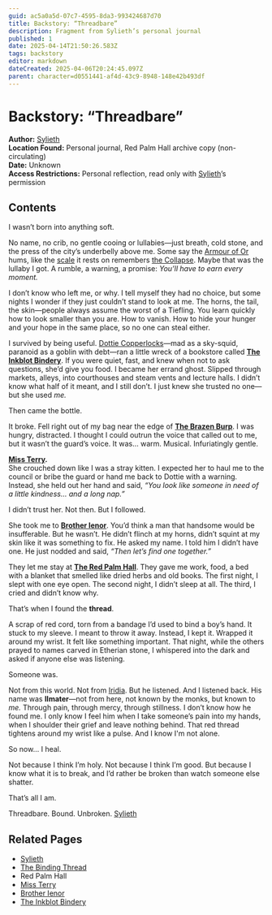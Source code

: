 ```yaml
---
guid: ac5a0a5d-07c7-4595-8da3-993424687d70
title: Backstory: “Threadbare”
description: Fragment from Sylieth’s personal journal
published: 1
date: 2025-04-14T21:50:26.583Z
tags: backstory
editor: markdown
dateCreated: 2025-04-06T20:24:45.097Z
parent: character=d0551441-af4d-43c9-8948-148e42b493df
---
```


# Backstory: “Threadbare”

**Author:** [Sylieth](/being/character/sylieth.md)  
**Location Found:** Personal journal, Red Palm Hall archive copy (non-circulating)  
**Date:** Unknown  
**Access Restrictions:** Personal reflection, read only with [Sylieth](/being/character/sylieth.md)’s permission  

## Contents

I wasn’t born into anything soft.

No name, no crib, no gentle cooing or lullabies—just breath, cold stone, and the press of the city’s underbelly above me. Some say the [Armour of Or](/geography/scale/armour-of-or.md) hums, like the [scale](/geography/landmark/scale.md) it rests on remembers [the Collapse](/structure/chronological/event/the-collapse.md). Maybe that was the lullaby I got. A rumble, a warning, a promise: *You’ll have to earn every moment.*

I don’t know who left me, or why. I tell myself they had no choice, but some nights I wonder if they just couldn’t stand to look at me. The horns, the tail, the skin—people always assume the worst of a Tiefling. You learn quickly how to look smaller than you are. How to vanish. How to hide your hunger and your hope in the same place, so no one can steal either.

I survived by being useful. [Dottie Copperlocks](/geography/settlement/city/city-of-or/local/dottie-copperlocks.md)—mad as a sky-squid, paranoid as a goblin with debt—ran a little wreck of a bookstore called **[The Inkblot Bindery](/geography/settlement/city/city-of-or/shop/the-inkblot-bindery.md)**. If you were quiet, fast, and knew when not to ask questions, she’d give you food. I became her errand ghost. Slipped through markets, alleys, into courthouses and steam vents and lecture halls. I didn’t know what half of it meant, and I still don’t. I just knew she trusted no one—but she used *me.*

Then came the bottle.

It broke. Fell right out of my bag near the edge of **[The Brazen Burp](/geography/settlement/city/city-of-or/shop/the-brazen-burp.md)**. I was hungry, distracted. I thought I could outrun the voice that called out to me, but it wasn’t the guard’s voice. It was… warm. Musical. Infuriatingly gentle.

**[Miss Terry](/being/character/miss-terry.md).**  
She crouched down like I was a stray kitten. I expected her to haul me to the council or bribe the guard or hand me back to Dottie with a warning. Instead, she held out her hand and said, *“You look like someone in need of a little kindness… and a long nap.”*

I didn’t trust her. Not then. But I followed.

She took me to **[Brother Ienor](/geography/settlement/city/city-of-or/shop/the-red-palm-hall/brother-ienor.md)**. You’d think a man that handsome would be insufferable. But he wasn’t. He didn’t flinch at my horns, didn’t squint at my skin like it was something to fix. He asked my name. I told him I didn’t have one. He just nodded and said, *“Then let’s find one together.”*

They let me stay at **[The Red Palm Hall](/geography/settlement/city/city-of-or/shop/the-red-palm-hall.md)**. They gave me work, food, a bed with a blanket that smelled like dried herbs and old books. The first night, I slept with one eye open. The second night, I didn’t sleep at all. The third, I cried and didn’t know why.

That’s when I found the **thread**.

A scrap of red cord, torn from a bandage I’d used to bind a boy’s hand. It stuck to my sleeve. I meant to throw it away. Instead, I kept it. Wrapped it around my wrist. It felt like something important. That night, while the others prayed to names carved in Etherian stone, I whispered into the dark and asked if anyone else was listening.

Someone was.

Not from this world. Not from [Iridia](/geography/world/iridia.md). But he listened. And I listened back. His name was **Ilmater**—not from here, not known by the monks, but known to *me.* Through pain, through mercy, through stillness. I don’t know how he found me. I only know I feel him when I take someone’s pain into my hands, when I shoulder their grief and leave nothing behind. That red thread tightens around my wrist like a pulse. And I know I'm not alone.

So now… I heal.

Not because I think I’m holy. Not because I think I’m good. But because I know what it is to break, and I’d rather be broken than watch someone else shatter.

That’s all I am.

Threadbare. Bound. Unbroken.
[Sylieth](/being/character/sylieth.md)

## Related Pages
- [Sylieth](/being/character/sylieth.md)  
- [The Binding Thread](/being/character/sylieth/the-binding-thread.md)  
- Red Palm Hall  
- [Miss Terry](/being/character/miss-terry.md)  
- [Brother Ienor](/geography/settlement/city/city-of-or/shop/the-red-palm-hall/brother-ienor.md)  
- [The Inkblot Bindery](/geography/settlement/city/city-of-or/shop/the-inkblot-bindery.md)
